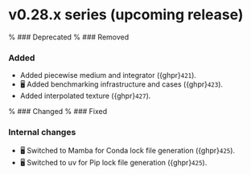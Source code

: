 # v0.28.x series (upcoming release)

% ### Deprecated
% ### Removed

### Added

* Added piecewise medium and integrator ({ghpr}`421`).
* 🖥️ Added benchmarking infrastructure and cases ({ghpr}`423`).
* Added interpolated texture ({ghpr}`427`).

% ### Changed
% ### Fixed

### Internal changes

* 🖥️ Switched to Mamba for Conda lock file generation ({ghpr}`425`).
* 🖥️ Switched to uv for Pip lock file generation ({ghpr}`425`).
